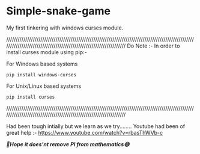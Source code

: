 # Simple-snake-game
My first tinkering with windows curses module.

//////////////////////////////////////////////////////////////////////////////////////////////////////////////////////////////////////////////////////////////////
Do Note :-
In order to install curses module using pip:-

For Windows based systems 
```prompt
pip install windows-curses

```


For Unix/Linux based systems 
```terminal
pip install curses

```
//////////////////////////////////////////////////////////////////////////////////////////////////////////////////////////////////////////////////////////////////



Had been tough intially but we learn as we try........
Youtube had been of great help :- https://www.youtube.com/watch?v=rbasThWVb-c



***🐍Hope it does'nt remove PI from mathematics😄***
